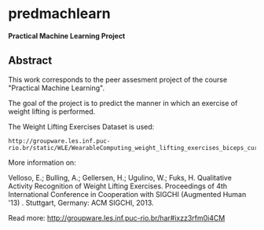 # predmachlearn
#### Practical Machine Learning Project

## Abstract

This work corresponds to the peer assesment project of the course "Practical Machine Learning".

The goal of the project is to predict the manner in which an exercise of weight lifting is performed.

The Weight Lifting Exercises Dataset is used:

    http://groupware.les.inf.puc-rio.br/static/WLE/WearableComputing_weight_lifting_exercises_biceps_curl_variations.csv
  
More information on:

Velloso, E.; Bulling, A.; Gellersen, H.; Ugulino, W.; Fuks, H. Qualitative Activity Recognition of Weight Lifting Exercises. Proceedings of 4th International Conference in Cooperation with SIGCHI (Augmented Human '13) . Stuttgart, Germany: ACM SIGCHI, 2013.

Read more: http://groupware.les.inf.puc-rio.br/har#ixzz3rfm0i4CM
